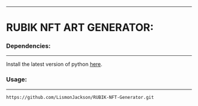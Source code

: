 <hr>
<h1><b>RUBIK NFT ART GENERATOR:</b></h1>
<h3>Dependencies:</h3>
<hr>
<p>Install the latest version of python <a href="https://www.python.org/downloads/">here</a>.</p>

<h3>Usage:</h3>
<hr>

```
https://github.com/LismonJackson/RUBIK-NFT-Generator.git
```
